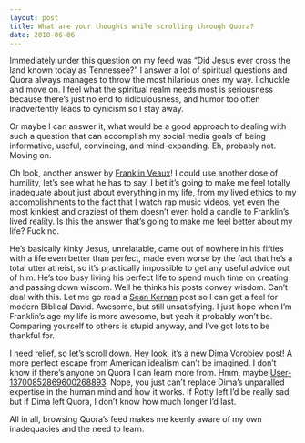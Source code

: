 ```yaml
---
layout: post
title: What are your thoughts while scrolling through Quora?
date: 2018-06-06
---
```


<p>Immediately under this question on my feed was “Did Jesus ever cross the land known today as Tennessee?” I answer a lot of spiritual questions and Quora always manages to throw the most hilarious ones my way. I chuckle and move on. I feel what the spiritual realm needs most is seriousness because there’s just no end to ridiculousness, and humor too often inadvertently leads to cynicism so I stay away.</p><p>Or maybe I can answer it, what would be a good approach to dealing with such a question that can accomplish my social media goals of being informative, useful, convincing, and mind-expanding. Eh, probably not. Moving on.</p><p>Oh look, another answer by <a href="/profile/Franklin-Veaux">Franklin Veaux</a>! I could use another dose of humility, let’s see what he has to say. I bet it’s going to make me feel totally inadequate about just about everything in my life, from my lived ethics to my accomplishments to the fact that I watch rap music videos, yet even the most kinkiest and craziest of them doesn’t even hold a candle to Franklin’s lived reality. Is this the answer that’s going to make me feel better about my life? Fuck no.</p><p>He’s basically kinky Jesus, unrelatable, came out of nowhere in his fifties with a life even better than perfect, made even worse by the fact that he’s a total utter atheist, so it’s practically impossible to get any useful advice out of him. He’s too busy living his perfect life to spend much time on creating and passing down wisdom. Well he thinks his posts convey wisdom. Can’t deal with this. Let me go read a <a href="/profile/Sean-Kernan">Sean Kernan</a> post so I can get a feel for modern Biblical David. Awesome, but still unsatisfying. I just hope when I’m Franklin’s age my life is more awesome, but yeah it probably won’t be. Comparing yourself to others is stupid anyway, and I’ve got lots to be thankful for.</p><p>I need relief, so let’s scroll down. Hey look, it’s a new <a href="/profile/Dima-Vorobiev">Dima Vorobiev</a> post! A more perfect escape from American idealism can’t be imagined. I don’t know if there’s anyone on Quora I can learn more from. Hmm, maybe <a href="/profile/User-13700852869600268893">User-13700852869600268893</a>. Nope, you just can’t replace Dima’s unparalled expertise in the human mind and how it works. If Rotty left I’d be really sad, but if Dima left Quora, I don’t know how much longer I’d last.</p><p>All in all, browsing Quora’s feed makes me keenly aware of my own inadequacies and the need to learn.</p>
